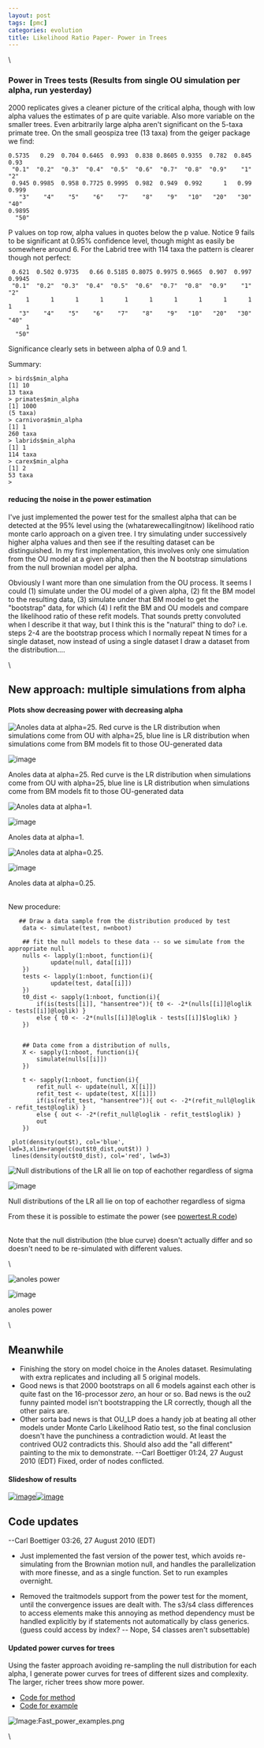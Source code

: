 ```yaml
---
layout: post
tags: [pmc]
categories: evolution
title: Likelihood Ratio Paper- Power in Trees
---
```







 








\

### Power in Trees tests (Results from single OU simulation per alpha, run yesterday)

2000 replicates gives a cleaner picture of the critical alpha, though
with low alpha values the estimates of p are quite variable. Also more
variable on the smaller trees. Even arbitrarily large alpha aren't
significant on the 5-taxa primate tree. On the small geospiza tree (13
taxa) from the geiger package we find:

~~~~ {.de1}
0.5735   0.29  0.704 0.6465  0.993  0.838 0.8605 0.9355  0.782  0.845   0.93 
 "0.1"  "0.2"  "0.3"  "0.4"  "0.5"  "0.6"  "0.7"  "0.8"  "0.9"    "1"    "2" 
 0.945 0.9985  0.958 0.7725 0.9995  0.982  0.949  0.992      1   0.99  0.999 
   "3"    "4"    "5"    "6"    "7"    "8"    "9"   "10"   "20"   "30"   "40" 
0.9895 
  "50"
~~~~

P values on top row, alpha values in quotes below the p value. Notice 9
fails to be significant at 0.95% confidence level, though might as
easily be somewhere around 6. For the Labrid tree with 114 taxa the
pattern is clearer though not perfect:

~~~~ {.de1}
 0.621  0.502 0.9735   0.66 0.5185 0.8075 0.9975 0.9665  0.907  0.997 0.9945 
 "0.1"  "0.2"  "0.3"  "0.4"  "0.5"  "0.6"  "0.7"  "0.8"  "0.9"    "1"    "2" 
     1      1      1      1      1      1      1      1      1      1      1 
   "3"    "4"    "5"    "6"    "7"    "8"    "9"   "10"   "20"   "30"   "40" 
     1 
  "50"
~~~~

Significance clearly sets in between alpha of 0.9 and 1.

Summary:

~~~~ {.de1}
> birds$min_alpha
[1] 10
13 taxa
> primates$min_alpha
[1] 1000
(5 taxa)
> carnivora$min_alpha
[1] 1
260 taxa
> labrids$min_alpha
[1] 1
114 taxa
> carex$min_alpha
[1] 2
53 taxa
>
~~~~

#### reducing the noise in the power estimation

I've just implemented the power test for the smallest alpha that can be
detected at the 95% level using the (whatarewecallingitnow) likelihood
ratio monte carlo approach on a given tree. I try simulating under
successively higher alpha values and then see if the resulting dataset
can be distinguished. In my first implementation, this involves only one
simulation from the OU model at a given alpha, and then the N bootstrap
simulations from the null brownian model per alpha.

Obviously I want more than one simulation from the OU process. It seems
I could (1) simulate under the OU model of a given alpha, (2) fit the BM
model to the resulting data, (3) simulate under that BM model to get the
"bootstrap" data, for which (4) I refit the BM and OU models and compare
the likelihood ratio of these refit models. That sounds pretty
convoluted when I describe it that way, but I think this is the
"natural" thing to do? i.e. steps 2-4 are the bootstrap process which I
normally repeat N times for a single dataset, now instead of using a
single dataset I draw a dataset from the distribution....

\

New approach: multiple simulations from alpha
---------------------------------------------

#### Plots show decreasing power with decreasing alpha

![Anoles data at alpha=25. Red curve is the LR distribution when
simulations come from OU with alpha=25, blue line is LR distribution
when simulations come from BM models fit to those OU-generated
data](http://openwetware.org/images/thumb/e/ec/Power_alpha5.png/180px-Power_alpha5.png)

![image](/skins/common/images/magnify-clip.png)

Anoles data at alpha=25. Red curve is the LR distribution when
simulations come from OU with alpha=25, blue line is LR distribution
when simulations come from BM models fit to those OU-generated data

![Anoles data at
alpha=1.](http://openwetware.org/images/thumb/9/9a/Power_alpha1.png/180px-Power_alpha1.png)

![image](/skins/common/images/magnify-clip.png)

Anoles data at alpha=1.

![Anoles data at
alpha=0.25.](http://openwetware.org/images/thumb/7/79/Power_alpha.png/180px-Power_alpha.png)

![image](/skins/common/images/magnify-clip.png)

Anoles data at alpha=0.25.

\
 New procedure:

~~~~ {.de1}
   ## Draw a data sample from the distribution produced by test
    data <- simulate(test, n=nboot)
 
    ## fit the null models to these data -- so we simulate from the appropriate null
    nulls <- lapply(1:nboot, function(i){
            update(null, data[[i]])
    })
    tests <- lapply(1:nboot, function(i){
            update(test, data[[i]])
    })
    t0_dist <- sapply(1:nboot, function(i){
        if(is(tests[[i]], "hansentree")){ t0 <- -2*(nulls[[i]]@loglik - tests[[i]]@loglik) }
        else { t0 <- -2*(nulls[[i]]@loglik - tests[[i]]$loglik) }
    })
 
 
    ## Data come from a distribution of nulls, 
    X <- sapply(1:nboot, function(i){
        simulate(nulls[[i]])
    })
 
    t <- sapply(1:nboot, function(i){
        refit_null <- update(null, X[[i]])
        refit_test <- update(test, X[[i]])
        if(is(refit_test, "hansentree")){ out <- -2*(refit_null@loglik - refit_test@loglik) }
        else { out <- -2*(refit_null@loglik - refit_test$loglik) }
        out
    })
 
 plot(density(out$t), col='blue', lwd=3,xlim=range(c(out$t0_dist,out$t)) )
 lines(density(out$t0_dist), col='red', lwd=3)
~~~~

![Null distributions of the LR all lie on top of eachother regardless of
sigma](http://openwetware.org/images/thumb/4/4b/Null_LR.png/180px-Null_LR.png)

![image](/skins/common/images/magnify-clip.png)

Null distributions of the LR all lie on top of eachother regardless of
sigma

From these it is possible to estimate the power (see [powertest.R
code](http://github.com/cboettig/Comparative-Phylogenetics/blob/6f6c8d70d342761e508e949f710aced716ddf472/R/powertest.R "http://github.com/cboettig/Comparative-Phylogenetics/blob/6f6c8d70d342761e508e949f710aced716ddf472/R/powertest.R"))

\
 Note that the null distribution (the blue curve) doesn't actually
differ and so doesn't need to be re-simulated with different values.

\

![anoles
power](http://openwetware.org/images/thumb/c/c1/Anoles_power.png/180px-Anoles_power.png)

![image](/skins/common/images/magnify-clip.png)

anoles power

\

Meanwhile
---------

-   Finishing the story on model choice in the Anoles dataset.
    Resimulating with extra replicates and including all 5 original
    models.
-   Good news is that 2000 bootstraps on all 6 models against each other
    is quite fast on the 16-processor *zero*, an hour or so. Bad news is
    the ou2 funny painted model isn't bootstrapping the LR correctly,
    though all the other pairs are.
-   Other sorta bad news is that OU\_LP does a handy job at beating all
    other models under Monte Carlo Likelihood Ratio test, so the final
    conclusion doesn't have the punchiness a contradiction would. At
    least the contrived OU2 contradicts this. Should also add the "all
    different" painting to the mix to demonstrate. --Carl Boettiger
    01:24, 27 August 2010 (EDT) Fixed, order of nodes conflicted.

#### Slideshow of results

[![image](http://pic.pbsrc.com/share/icons/embed/btn_geturs.gif)](http://photobucket.com/redirect/album?showShareLB=1)[![image](http://pic.pbsrc.com/share/icons/embed/btn_viewall.gif)](http://s1212.photobucket.com/albums/cc458/cboettig/)

Code updates
------------

--Carl Boettiger 03:26, 27 August 2010 (EDT)

-   Just implemented the fast version of the power test, which avoids
    re-simulating from the Brownian motion null, and handles the
    parallelization with more finesse, and as a single function. Set to
    run examples overnight.

-   Removed the traitmodels support from the power test for the moment,
    until the convergence issues are dealt with. The s3/s4 class
    differences to access elements make this annoying as method
    dependency must be handled explicitly by if statements not
    automatically by class generics. (guess could access by index? --
    Nope, S4 classes aren't subsettable)

#### Updated power curves for trees

Using the faster approach avoiding re-sampling the null distribution for
each alpha, I generate power curves for trees of different sizes and
complexity. The larger, richer trees show more power.

-   [Code for
    method](http://github.com/cboettig/Comparative-Phylogenetics/blob/916ec3622b5b51578c2fe871584f1846b1bddf1f/R/powertest.R "http://github.com/cboettig/Comparative-Phylogenetics/blob/916ec3622b5b51578c2fe871584f1846b1bddf1f/R/powertest.R")
-   [Code for
    example](http://github.com/cboettig/Comparative-Phylogenetics/blob/83e0ecf41603d4f6280f9e497be89c152e661107/demos/power_examples.R "http://github.com/cboettig/Comparative-Phylogenetics/blob/83e0ecf41603d4f6280f9e497be89c152e661107/demos/power_examples.R")

![Image:Fast\_power\_examples.png](http://openwetware.org/images/d/d8/Fast_power_examples.png)

\

